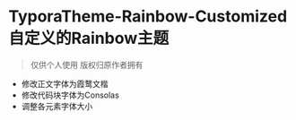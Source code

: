 # TyporaTheme-Rainbow-Customized 自定义的Rainbow主题
> 仅供个人使用 版权归原作者拥有

- 修改正文字体为霞鹜文楷
- 修改代码块字体为Consolas
- 调整各元素字体大小
